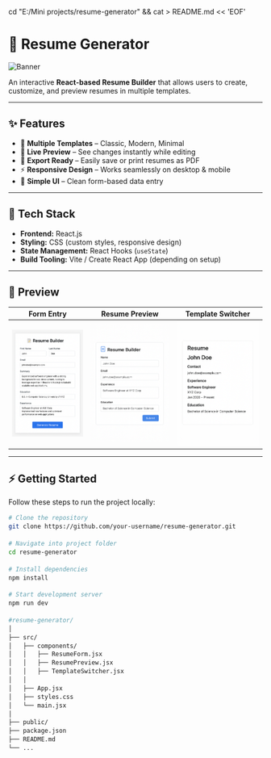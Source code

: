 cd "E:/Mini projects/resume-generator" && cat > README.md << 'EOF'
# 🧾 Resume Generator  

![Banner](./preview.png) <!-- optional: replace with a screenshot of your app -->  

An interactive **React-based Resume Builder** that allows users to create, customize, and preview resumes in multiple templates.  

---

## ✨ Features  

- 🎨 **Multiple Templates** – Classic, Modern, Minimal  
- 📝 **Live Preview** – See changes instantly while editing  
- 📂 **Export Ready** – Easily save or print resumes as PDF  
- ⚡ **Responsive Design** – Works seamlessly on desktop & mobile  
- 🎯 **Simple UI** – Clean form-based data entry  

---

## 🚀 Tech Stack  

- **Frontend:** React.js  
- **Styling:** CSS (custom styles, responsive design)  
- **State Management:** React Hooks (`useState`)  
- **Build Tooling:** Vite / Create React App (depending on setup)  

---

## 📸 Preview  

| Form Entry | Resume Preview | Template Switcher |  
|------------|----------------|-------------------|  
| ![Form](./screenshots/form.png) | ![Preview](./screenshots/preview.png) | ![Switcher](./screenshots/switcher.png) |  

---

## ⚡ Getting Started  

Follow these steps to run the project locally:  

```bash
# Clone the repository
git clone https://github.com/your-username/resume-generator.git

# Navigate into project folder
cd resume-generator

# Install dependencies
npm install

# Start development server
npm run dev

#resume-generator/
│
├── src/
│   ├── components/
│   │   ├── ResumeForm.jsx
│   │   ├── ResumePreview.jsx
│   │   ├── TemplateSwitcher.jsx
│   │
│   ├── App.jsx
│   ├── styles.css
│   └── main.jsx
│
├── public/
├── package.json
├── README.md
└── ...
